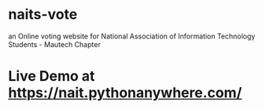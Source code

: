 # naits-vote


an Online voting website for National Association of Information Technology Students - Mautech Chapter


# Live Demo at https://nait.pythonanywhere.com/
